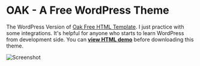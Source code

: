 # OAK - A Free WordPress Theme

The WordPress Version of [Oak Free HTML Template](https://freebiesbug.com/code-stuff/oak-html-portfolio-template/). I just practice with some integrations. It's helpful for anyone who starts to learn WordPress from development side. You can **[view HTML demo](http://oak.elitefingers.com/html/)** before downloading this theme.

![Screenshot](https://github.com/khoipro/oak-wordpress-theme/blob/master/screenshot.png?raw=true)


